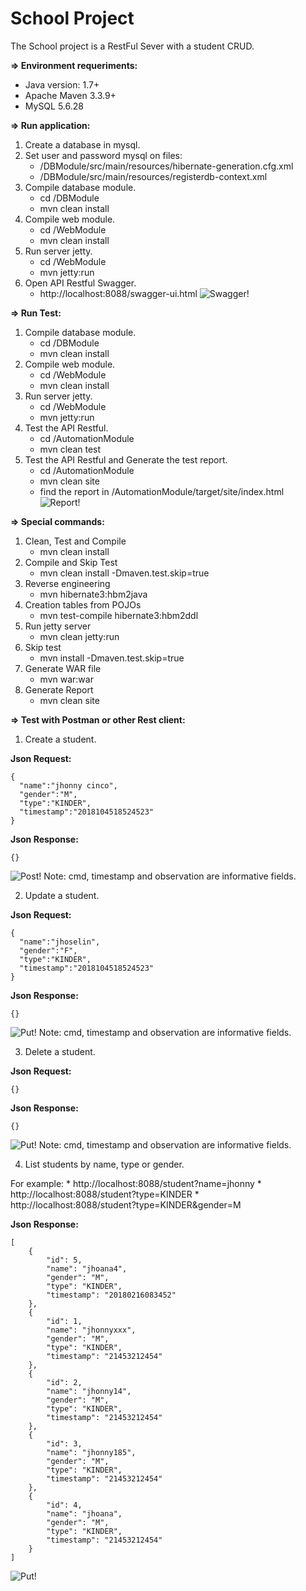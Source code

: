 **School Project**
=====================================
The School project is a RestFul Sever with a student CRUD.

**=> Environment requeriments:**

* Java version: 1.7+
* Apache Maven 3.3.9+
* MySQL 5.6.28

**=> Run application:**

1. Create a database in mysql.
2. Set user and password mysql on files:
    * /DBModule/src/main/resources/hibernate-generation.cfg.xml
    * /DBModule/src/main/resources/registerdb-context.xml
3. Compile database module.
    * cd /DBModule
    * mvn clean install
4. Compile web module.
    * cd /WebModule
    * mvn clean install
5. Run server jetty.
    * cd /WebModule
    * mvn jetty:run
6. Open API Restful Swagger.
    * http://localhost:8088/swagger-ui.html
![Swagger!](https://github.com/jrcinco/school-project/blob/master/files/swagger.png)

**=> Run Test:**

1. Compile database module.
    * cd /DBModule
    * mvn clean install
2. Compile web module.
    * cd /WebModule
    * mvn clean install
3. Run server jetty.
    * cd /WebModule
    * mvn jetty:run
4. Test the API Restful.
    * cd /AutomationModule
    * mvn clean test
3. Test the API Restful and Generate the test report.
    * cd /AutomationModule
    * mvn clean site
    * find the report in /AutomationModule/target/site/index.html 
![Report!](https://github.com/jrcinco/school-project/blob/master/files/report.png)

**=> Special commands:**

1. Clean, Test and Compile
    * mvn clean install
2. Compile and Skip Test
    * mvn clean install -Dmaven.test.skip=true
3. Reverse engineering
    * mvn hibernate3:hbm2java
4. Creation tables from POJOs
    * mvn test-compile hibernate3:hbm2ddl
5. Run jetty server
    * mvn clean jetty:run
6. Skip test
    * mvn install -Dmaven.test.skip=true
7. Generate WAR file
    * mvn war:war
7. Generate Report
    * mvn clean site

**=> Test with Postman or other Rest client:**

1. Create a student.

**Json Request:**
```
{
  "name":"jhonny cinco",
  "gender":"M",
  "type":"KINDER",
  "timestamp":"2018104518524523"
}
```

**Json Response:**
```
{}
```
![Post!](https://github.com/jrcinco/school-project/blob/master/files/post.png)
Note: cmd, timestamp and observation are informative fields.

2. Update a student.

**Json Request:**
```
{
  "name":"jhoselin",
  "gender":"F",
  "type":"KINDER",
  "timestamp":"2018104518524523"
}
```

**Json Response:**
```
{}
```
![Put!](https://github.com/jrcinco/school-project/blob/master/files/put.png)
Note: cmd, timestamp and observation are informative fields.

3. Delete a student.

**Json Request:**
```
{}
```

**Json Response:**
```
{}
```
![Put!](https://github.com/jrcinco/school-project/blob/master/files/delete.png)
Note: cmd, timestamp and observation are informative fields.

4. List students by name, type or gender.

For example: 
      * http://localhost:8088/student?name=jhonny
      * http://localhost:8088/student?type=KINDER
      * http://localhost:8088/student?type=KINDER&gender=M

**Json Response:**
```
[
    {
        "id": 5,
        "name": "jhoana4",
        "gender": "M",
        "type": "KINDER",
        "timestamp": "20180216083452"
    },
    {
        "id": 1,
        "name": "jhonnyxxx",
        "gender": "M",
        "type": "KINDER",
        "timestamp": "21453212454"
    },
    {
        "id": 2,
        "name": "jhonny14",
        "gender": "M",
        "type": "KINDER",
        "timestamp": "21453212454"
    },
    {
        "id": 3,
        "name": "jhonny185",
        "gender": "M",
        "type": "KINDER",
        "timestamp": "21453212454"
    },
    {
        "id": 4,
        "name": "jhoana",
        "gender": "M",
        "type": "KINDER",
        "timestamp": "21453212454"
    }
]
```
![Put!](https://github.com/jrcinco/school-project/blob/master/files/get.png)
